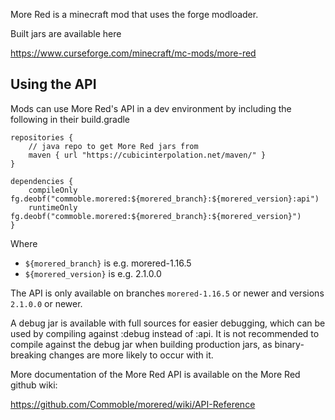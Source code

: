 More Red is a minecraft mod that uses the forge modloader.

Built jars are available here

https://www.curseforge.com/minecraft/mc-mods/more-red


## Using the API

Mods can use More Red's API in a dev environment by including the following in their build.gradle

```
repositories {
	// java repo to get More Red jars from
	maven { url "https://cubicinterpolation.net/maven/" }
}

dependencies {
	compileOnly fg.deobf("commoble.morered:${morered_branch}:${morered_version}:api")
	runtimeOnly fg.deobf("commoble.morered:${morered_branch}:${morered_version}")
}
```

Where
* `${morered_branch}` is e.g. morered-1.16.5
* `${morered_version}` is e.g. 2.1.0.0

The API is only available on branches `morered-1.16.5` or newer and versions `2.1.0.0` or newer.

A debug jar is available with full sources for easier debugging, which can be used by compiling against :debug instead of :api. It is not recommended to compile against the debug jar when building production jars, as binary-breaking changes are more likely to occur with it.

More documentation of the More Red API is available on the More Red github wiki:

https://github.com/Commoble/morered/wiki/API-Reference
